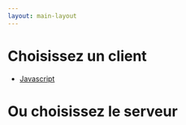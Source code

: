```yaml
---
layout: main-layout
---
```


# Choisissez un client

* [Javascript](sender/javascript.html)

# Ou choisissez le serveur